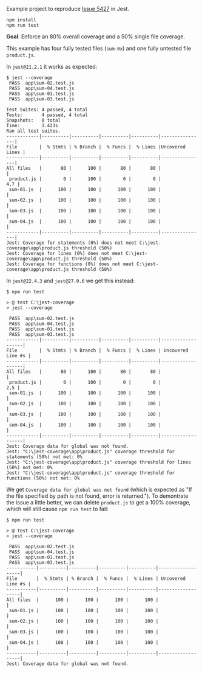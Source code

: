 Example project to reproduce [Issue 5427](https://github.com/facebook/jest/issues/5427) in Jest.

```
npm install
npm run test
```

**Goal**: Enforce an 80% overall coverage and a 50% single file coverage. 

This example has four fully tested files (`sum-0x`) and one fully untested file `product.js`.

In `jest@21.2.1` it works as expected:

```
$ jest --coverage
 PASS  app\sum-02.test.js
 PASS  app\sum-04.test.js
 PASS  app\sum-01.test.js
 PASS  app\sum-03.test.js

Test Suites: 4 passed, 4 total
Tests:       4 passed, 4 total
Snapshots:   0 total
Time:        3.423s
Ran all test suites.
------------|----------|----------|----------|----------|----------------|
File        |  % Stmts | % Branch |  % Funcs |  % Lines |Uncovered Lines |
------------|----------|----------|----------|----------|----------------|
All files   |       80 |      100 |       80 |       80 |                |
 product.js |        0 |      100 |        0 |        0 |            4,7 |
 sum-01.js  |      100 |      100 |      100 |      100 |                |
 sum-02.js  |      100 |      100 |      100 |      100 |                |
 sum-03.js  |      100 |      100 |      100 |      100 |                |
 sum-04.js  |      100 |      100 |      100 |      100 |                |
------------|----------|----------|----------|----------|----------------|
Jest: Coverage for statements (0%) does not meet C:\jest-coverage\app\product.js threshold (50%)
Jest: Coverage for lines (0%) does not meet C:\jest-coverage\app\product.js threshold (50%)
Jest: Coverage for functions (0%) does not meet C:\jest-coverage\app\product.js threshold (50%)
```

In `jest@22.4.3` and `jest@27.0.6` we get this instead:

```
$ npm run test

> @ test C:\jest-coverage
> jest --coverage

 PASS  app\sum-02.test.js
 PASS  app\sum-04.test.js
 PASS  app\sum-01.test.js
 PASS  app\sum-03.test.js
------------|----------|----------|----------|----------|-------------------|
File        |  % Stmts | % Branch |  % Funcs |  % Lines | Uncovered Line #s |
------------|----------|----------|----------|----------|-------------------|
All files   |       80 |      100 |       80 |       80 |                   |
 product.js |        0 |      100 |        0 |        0 |               2,5 |
 sum-01.js  |      100 |      100 |      100 |      100 |                   |
 sum-02.js  |      100 |      100 |      100 |      100 |                   |
 sum-03.js  |      100 |      100 |      100 |      100 |                   |
 sum-04.js  |      100 |      100 |      100 |      100 |                   |
------------|----------|----------|----------|----------|-------------------|
Jest: Coverage data for global was not found.
Jest: "C:\jest-coverage\app\product.js" coverage threshold for statements (50%) not met: 0%
Jest: "C:\jest-coverage\app\product.js" coverage threshold for lines (50%) not met: 0%
Jest: "C:\jest-coverage\app\product.js" coverage threshold for functions (50%) not met: 0%
```

We get `Coverage data for global was not found` (which is expected as "If the file specified by path is not found, error is returned."). To demontrate the issue a little better, we can delete `product.js` to get a 100% coverage, which will still cause `npm run test` to fail:

```
$ npm run test

> @ test C:\jest-coverage
> jest --coverage

 PASS  app\sum-02.test.js
 PASS  app\sum-04.test.js
 PASS  app\sum-01.test.js
 PASS  app\sum-03.test.js
-----------|----------|----------|----------|----------|-------------------|
File       |  % Stmts | % Branch |  % Funcs |  % Lines | Uncovered Line #s |
-----------|----------|----------|----------|----------|-------------------|
All files  |      100 |      100 |      100 |      100 |                   |
 sum-01.js |      100 |      100 |      100 |      100 |                   |
 sum-02.js |      100 |      100 |      100 |      100 |                   |
 sum-03.js |      100 |      100 |      100 |      100 |                   |
 sum-04.js |      100 |      100 |      100 |      100 |                   |
-----------|----------|----------|----------|----------|-------------------|
Jest: Coverage data for global was not found.
```
